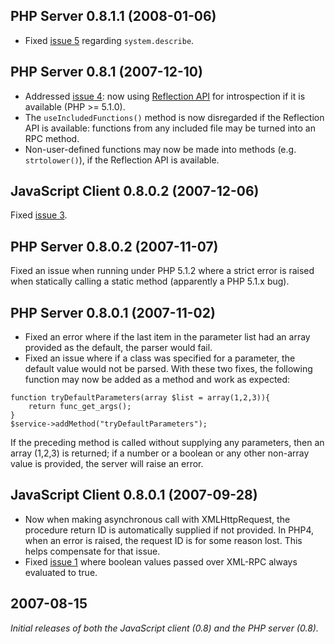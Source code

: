 ## PHP Server 0.8.1.1 (2008-01-06) ##
  * Fixed [issue 5](https://code.google.com/p/json-xml-rpc/issues/detail?id=5) regarding `system.describe`.

## PHP Server 0.8.1 (2007-12-10) ##
  * Addressed [issue 4](https://code.google.com/p/json-xml-rpc/issues/detail?id=4): now using [Reflection API](http://www.php.net/manual/en/language.oop5.reflection.php) for introspection if it is available (PHP >= 5.1.0).
  * The `useIncludedFunctions()` method is now disregarded if the Reflection API is available: functions from any included file may be turned into an RPC method.
  * Non-user-defined functions may now be made into methods (e.g. `strtolower()`), if the Reflection API is available.

## JavaScript Client 0.8.0.2 (2007-12-06) ##
Fixed [issue 3](https://code.google.com/p/json-xml-rpc/issues/detail?id=3).

## PHP Server 0.8.0.2 (2007-11-07) ##
Fixed an issue when running under PHP 5.1.2 where a strict error is raised when statically calling a static method (apparently a PHP 5.1.x bug).

## PHP Server 0.8.0.1 (2007-11-02) ##
  * Fixed an error where if the last item in the parameter list had an array provided as the default, the parser would fail.
  * Fixed an issue where if a class was specified for a parameter, the default value would not be parsed.
With these two fixes, the following function may now be added as a method and work as expected:
```
function tryDefaultParameters(array $list = array(1,2,3)){
    return func_get_args();
}
$service->addMethod("tryDefaultParameters");
```
If the preceding method is called without supplying any parameters, then an array (1,2,3) is returned; if a number or a boolean or any other non-array value is provided, the server will raise an error.

## JavaScript Client 0.8.0.1 (2007-09-28) ##
  * Now when making asynchronous call with XMLHttpRequest, the procedure return ID is automatically supplied if not provided. In PHP4, when an error is raised, the request ID is for some reason lost. This helps compensate for that issue.
  * Fixed [issue 1](https://code.google.com/p/json-xml-rpc/issues/detail?id=1) where boolean values passed over XML-RPC always evaluated to true.

## 2007-08-15 ##
_Initial releases of both the JavaScript client (0.8) and the PHP server (0.8)._